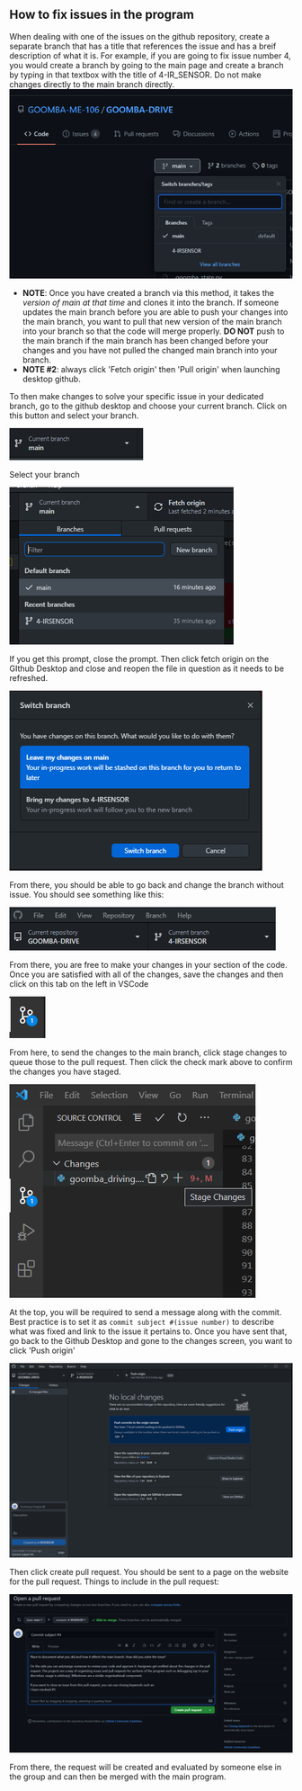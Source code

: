 ## How to fix issues in the program
When dealing with one of the issues on the github repository, create a separate branch that has a title that references the issue and has a breif description of what it is. For example, if you are going to fix issue number 4, you would create a branch by going to the main page and create a branch by typing in that textbox with the title of 4-IR_SENSOR. Do not make changes directly to the main branch directly.
![imagename](./images/create_branch.png)

- **NOTE**: Once you have created a branch via this method, it takes the *version of main at that time* and clones it into the branch. If someone updates the main branch  before you are able to push your changes into the main branch, you want to pull that new version of the main branch into your branch so that the code will merge properly. **DO NOT** push to the main branch if the main branch has been changed before your changes and you have not pulled the changed main branch into your branch.
- **NOTE #2**: always click 'Fetch origin' then 'Pull origin' when launching desktop github.

To then make changes to solve your specific issue in your dedicated branch, go to the github desktop and choose your current branch. Click on this button and select your branch.

![imagename](./images/branch_button.png)

Select your branch

![image](./images/branching.png)

If you get this prompt,  close the prompt. Then click fetch origin on the GIthub Desktop and close and reopen the file in question as it needs to be refreshed.

![image](./images/prompt.png)

From there, you should be able to go back and change the branch without issue. You should see something like this:

![image](./images/top_buttons.png)

From there, you are free to make your changes in your section of the code. Once you are satisfied with all of the changes, save the changes and then click on this tab on the left in VSCode

![image](./images/commit_tab.png)

From here, to send the changes to the main branch, click stage changes to queue those to the pull request. Then click the check mark above to confirm the changes you have staged.

![image](./images/stage_change.png)

At the top, you will be required to send a message along with the commit. Best practice is to set it as `commit subject #(issue number)` to describe what  was fixed and link to the issue it pertains to. Once you have sent that, go back to the Github Desktop and gone to the changes screen, you want to click 'Push origin'

![image](./images/push__origin.png)

Then click create pull request. You should be sent to a page on the website for the pull request. Things to include in the pull request:

![image](./images/pull_request.png)

From there, the request will be created and evaluated by someone else in the group and can then be merged with the main program.
